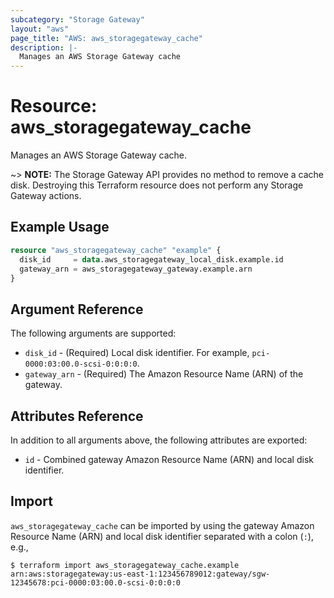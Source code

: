 ```yaml
---
subcategory: "Storage Gateway"
layout: "aws"
page_title: "AWS: aws_storagegateway_cache"
description: |-
  Manages an AWS Storage Gateway cache
---
```


# Resource: aws_storagegateway_cache

Manages an AWS Storage Gateway cache.

~> **NOTE:** The Storage Gateway API provides no method to remove a cache disk. Destroying this Terraform resource does not perform any Storage Gateway actions.

## Example Usage

```terraform
resource "aws_storagegateway_cache" "example" {
  disk_id     = data.aws_storagegateway_local_disk.example.id
  gateway_arn = aws_storagegateway_gateway.example.arn
}
```

## Argument Reference

The following arguments are supported:

* `disk_id` - (Required) Local disk identifier. For example, `pci-0000:03:00.0-scsi-0:0:0:0`.
* `gateway_arn` - (Required) The Amazon Resource Name (ARN) of the gateway.

## Attributes Reference

In addition to all arguments above, the following attributes are exported:

* `id` - Combined gateway Amazon Resource Name (ARN) and local disk identifier.

## Import

`aws_storagegateway_cache` can be imported by using the gateway Amazon Resource Name (ARN) and local disk identifier separated with a colon (`:`), e.g.,

```
$ terraform import aws_storagegateway_cache.example arn:aws:storagegateway:us-east-1:123456789012:gateway/sgw-12345678:pci-0000:03:00.0-scsi-0:0:0:0
```

<!-- cache-key: cdktf-0.17.0-pre.15 input-bca7c136f39f1a7de2e0b47be4d90ecf684d8ae43f04e65e56a78ebb497b8c85 -->